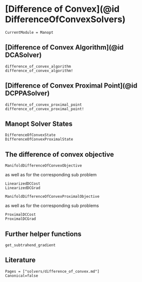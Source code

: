 # [Difference of Convex](@id DifferenceOfConvexSolvers)

```@meta
CurrentModule = Manopt
```

## [Difference of Convex Algorithm](@id DCASolver)

```@docs
difference_of_convex_algorithm
difference_of_convex_algorithm!
```

## [Difference of Convex Proximal Point](@id DCPPASolver)

```@docs
difference_of_convex_proximal_point
difference_of_convex_proximal_point!
```

## Manopt Solver States

```@docs
DifferenceOfConvexState
DifferenceOfConvexProximalState
```

## The difference of convex objective

```@docs
ManifoldDifferenceOfConvexObjective
```

as well as for the corresponding sub problem

```@docs
LinearizedDCCost
LinearizedDCGrad
```

```@docs
ManifoldDifferenceOfConvexProximalObjective
```

as well as for the corresponding sub problems

```@docs
ProximalDCCost
ProximalDCGrad
```

## Further helper functions

```@docs
get_subtrahend_gradient
```

## Literature

```@bibliography
Pages = ["solvers/difference_of_convex.md"]
Canonical=false
```